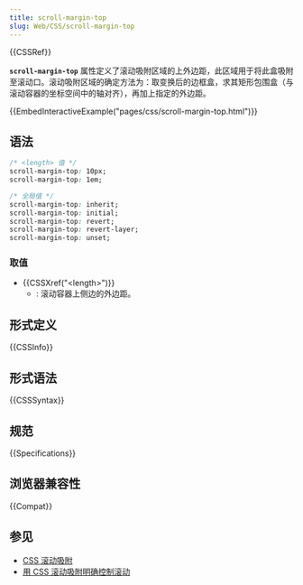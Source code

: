 ```yaml
---
title: scroll-margin-top
slug: Web/CSS/scroll-margin-top
---
```


{{CSSRef}}

**`scroll-margin-top`** 属性定义了滚动吸附区域的上外边距，此区域用于将此盒吸附至滚动口。滚动吸附区域的确定方法为：取变换后的边框盒，求其矩形包围盒（与滚动容器的坐标空间中的轴对齐），再加上指定的外边距。

{{EmbedInteractiveExample("pages/css/scroll-margin-top.html")}}

## 语法

```css
/* <length> 值 */
scroll-margin-top: 10px;
scroll-margin-top: 1em;

/* 全局值 */
scroll-margin-top: inherit;
scroll-margin-top: initial;
scroll-margin-top: revert;
scroll-margin-top: revert-layer;
scroll-margin-top: unset;
```

### 取值

- {{CSSXref("&lt;length&gt;")}}
  - : 滚动容器上侧边的外边距。

## 形式定义

{{CSSInfo}}

## 形式语法

{{CSSSyntax}}

## 规范

{{Specifications}}

## 浏览器兼容性

{{Compat}}

## 参见

- [CSS 滚动吸附](/zh-CN/docs/Web/CSS/CSS_scroll_snap)
- [用 CSS 滚动吸附明确控制滚动](https://web.dev/css-scroll-snap/)
